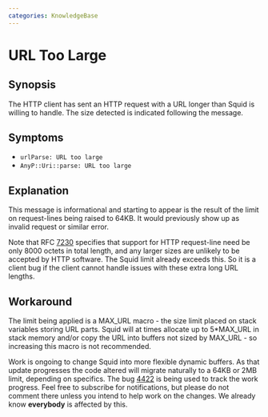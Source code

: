 ```yaml
---
categories: KnowledgeBase
---
```

# URL Too Large

## Synopsis

The HTTP client has sent an HTTP request with a URL longer than Squid is
willing to handle. The size detected is indicated following the message.

## Symptoms

- `urlParse: URL too large`
- `AnyP::Uri::parse: URL too large`

## Explanation

This message is informational and starting to appear is the result of
the limit on request-lines being raised to 64KB. It would previously
show up as invalid request or similar error.

Note that RFC [7230](https://tools.ietf.org/rfc/rfc7230) specifies that
support for HTTP request-line need be only 8000 octets in total length,
and any larger sizes are unlikely to be accepted by HTTP software. The
Squid limit already exceeds this. So it is a client bug if the client
cannot handle issues with these extra long URL lengths.

## Workaround

The limit being applied is a MAX_URL macro - the size limit placed on
stack variables storing URL parts. Squid will at times allocate up to
5\*MAX_URL in stack memory and/or copy the URL into buffers not sized
by MAX_URL - so increasing this macro is not recommended.

Work is ongoing to change Squid into more flexible dynamic buffers. As
that update progresses the code altered will migrate naturally to a 64KB
or 2MB limit, depending on specifics. The bug
[4422](https://bugs.squid-cache.org/show_bug.cgi?id=4422) is being used
to track the work progress. Feel free to subscribe for notifications,
but please do not comment there unless you intend to help work on the
changes. We already know **everybody** is affected by this.


